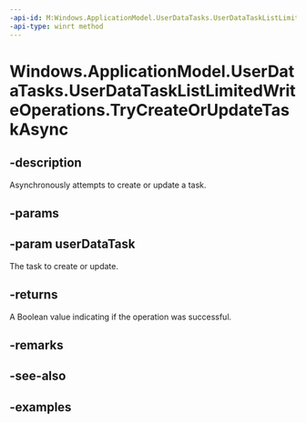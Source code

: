 ```yaml
---
-api-id: M:Windows.ApplicationModel.UserDataTasks.UserDataTaskListLimitedWriteOperations.TryCreateOrUpdateTaskAsync(Windows.ApplicationModel.UserDataTasks.UserDataTask)
-api-type: winrt method
---
```


<!-- Method syntax.
public IAsyncOperation<bool> UserDataTaskListLimitedWriteOperations.TryCreateOrUpdateTaskAsync(UserDataTask userDataTask)
-->

# Windows.ApplicationModel.UserDataTasks.UserDataTaskListLimitedWriteOperations.TryCreateOrUpdateTaskAsync

## -description
Asynchronously attempts to create or update a task.

## -params

## -param userDataTask
The task to create or update.

## -returns
A Boolean value indicating if the operation was successful.

## -remarks

## -see-also

## -examples
